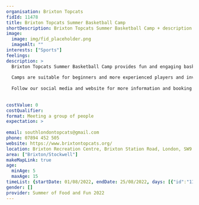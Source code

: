 ```yaml
---
organisation: Brixton Topcats
fidId: 11478
title: Brixton Topcats Summer Basketball Camp
shortDescription: Brixton Topcats Summer Basketball Camp + description
image:
  image: img/fid_placeholder.png
  imageAlt: ""
interests: ["Sports"]
feelings:
description: >
  Brixton Topcats Summer Basketball Camp provides fun and engaging basketball sessions for children and young people aged 5 - 15. Topcats have been running their summer basketball camps for over three decades. This year our camps will be delivered by our team of highly experienced coaches. 
  
  Camps are suitable for beginners and more experienced players and involve a variety of game-based activities that help children and young people have fun, be active and develop a range of skills. 
  
  Follow our social media and website for more information and booking details. @brixton.topcats and brixtontopcats.org
  
  
costValue: 0
costQualifier: 
format: Meeting a group of people
expectation: >
  
email: southlondontopcats@gmail.com
phone: 07894 452 505
website: https://www.brixtontopcats.org/
location: Brixton Recreation Centre, Brixton Station Road, London, SW9 8QQ
area: ["Brixton/Stockwell"]
makeMapLink: true
age:
  minAge: 5
  maxAge: 15
timeList: {startDate: 01/08/2022, endDate: 25/08/2022, days: [{"id":"11478","fis_provider_name":"Brixton Topcats Summer Basketball Camp","day":"Monday","start_time":"10:00 AM","end_time":"4:00 PM"},{"id":"11478","fis_provider_name":"Brixton Topcats Summer Basketball Camp","day":"Tuesday","start_time":"10:00 AM","end_time":"4:00 PM"},{"id":"11478","fis_provider_name":"Brixton Topcats Summer Basketball Camp","day":"Wednesday","start_time":"10:00 AM","end_time":"4:00 PM"},{"id":"11478","fis_provider_name":"Brixton Topcats Summer Basketball Camp","day":"Thursday","start_time":"10:00 AM","end_time":"4:00 PM"}] }
gender: []
provider: Summer of Food and Fun 2022
---
```


